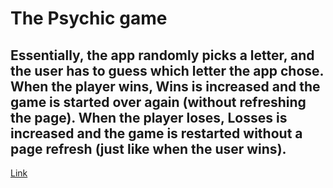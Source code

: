 # The Psychic game

## Essentially, the app randomly picks a letter, and the user has to guess which letter the app chose. When the player wins, Wins is increased and the game is started over again (without refreshing the page). When the player loses, Losses is increased and the game is restarted without a page refresh (just like when the user wins).

[Link](https://monali22.github.io/week2/)
